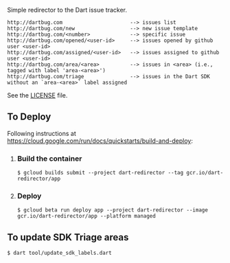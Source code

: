 Simple redirector to the Dart issue tracker.

    http://dartbug.com                      --> issues list
    http://dartbug.com/new                  --> new issue template
    http://dartbug.com/<number>             --> specific issue
    http://dartbug.com/opened/<user-id>     --> issues opened by github user <user-id>
    http://dartbug.com/assigned/<user-id>   --> issues assigned to github user <user-id>
    http://dartbug.com/area/<area>          --> issues in <area> (i.e., tagged with label 'area-<area>')
    http://dartbug.com/triage               --> issues in the Dart SDK without an `area-<area>` label assigned

See the [LICENSE](LICENSE) file.

## To Deploy

Following instructions at https://cloud.google.com/run/docs/quickstarts/build-and-deploy:

1. ### Build the container

    ```console
    $ gcloud builds submit --project dart-redirector --tag gcr.io/dart-redirector/app
    ```

1. ### Deploy

    ```console
    $ gcloud beta run deploy app --project dart-redirector --image gcr.io/dart-redirector/app --platform managed
    ```

## To update SDK Triage areas

```console
$ dart tool/update_sdk_labels.dart
```
